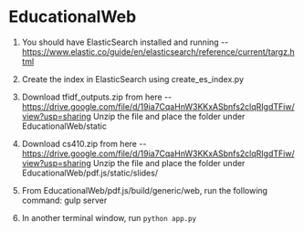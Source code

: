 # EducationalWeb

1. You should have ElasticSearch installed and running -- https://www.elastic.co/guide/en/elasticsearch/reference/current/targz.html

2. Create the index in ElasticSearch using create_es_index.py

3. Download tfidf_outputs.zip from here -- https://drive.google.com/file/d/19ia7CqaHnW3KKxASbnfs2clqRIgdTFiw/view?usp=sharing
   Unzip the file and place the folder under EducationalWeb/static

4. Download cs410.zip from here -- https://drive.google.com/file/d/19ia7CqaHnW3KKxASbnfs2clqRIgdTFiw/view?usp=sharing
   Unzip the file and place the folder under EducationalWeb/pdf.js/static/slides/
   
5. From EducationalWeb/pdf.js/build/generic/web, run the following command: gulp server

6. In another terminal window, run `python app.py`

